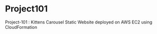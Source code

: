 # Project101
Project-101 : Kittens Carousel Static Website deployed on AWS EC2 using CloudFormation
